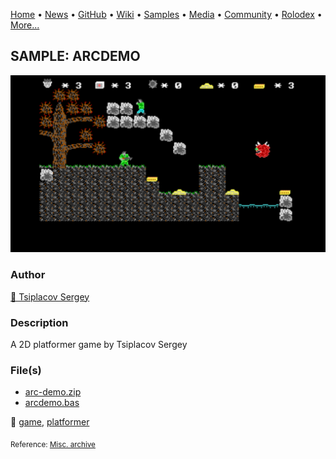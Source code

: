 [Home](https://qb64.com) • [News](../../news.md) • [GitHub](../../github.md) • [Wiki](../../wiki.md) • [Samples](../../samples.md) • [Media](../../media.md) • [Community](../../community.md) • [Rolodex](../../rolodex.md) • [More...](../../more.md)

## SAMPLE: ARCDEMO

![screenshot.png](img/screenshot.png)

### Author

[🐝 Tsiplacov Sergey](../tsiplacov-sergey.md) 

### Description

A 2D platformer game by Tsiplacov Sergey

### File(s)

* [arc-demo.zip](src/arc-demo.zip)
* [arcdemo.bas](src/arcdemo.bas)

🔗 [game](../game.md), [platformer](../platformer.md)


<sub>Reference: [Misc. archive](http://www.totaldoscollection.org/nugnugnug/allhave.txt) </sub>
